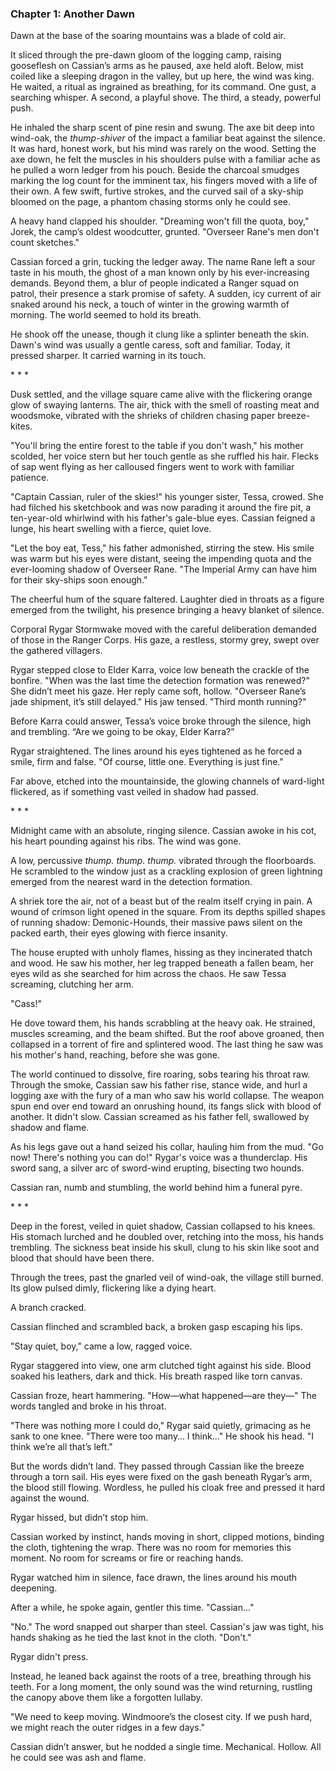 ### Chapter 1: Another Dawn

Dawn at the base of the soaring mountains was a blade of cold air.

It sliced through the pre-dawn gloom of the logging camp, raising gooseflesh on Cassian’s arms as he paused, axe held aloft. Below, mist coiled like a sleeping dragon in the valley, but up here, the wind was king. He waited, a ritual as ingrained as breathing, for its command. One gust, a searching whisper. A second, a playful shove. The third, a steady, powerful push.

He inhaled the sharp scent of pine resin and swung. The axe bit deep into wind-oak, the *thump-shiver* of the impact a familiar beat against the silence. It was hard, honest work, but his mind was rarely on the wood. Setting the axe down, he felt the muscles in his shoulders pulse with a familiar ache as he pulled a worn ledger from his pouch. Beside the charcoal smudges marking the log count for the imminent tax, his fingers moved with a life of their own. A few swift, furtive strokes, and the curved sail of a sky-ship bloomed on the page, a phantom chasing storms only he could see.

A heavy hand clapped his shoulder. "Dreaming won't fill the quota, boy," Jorek, the camp’s oldest woodcutter, grunted. "Overseer Rane's men don't count sketches."

Cassian forced a grin, tucking the ledger away. The name Rane left a sour taste in his mouth, the ghost of a man known only by his ever-increasing demands. Beyond them, a blur of people indicated a Ranger squad on patrol, their presence a stark promise of safety. A sudden, icy current of air snaked around his neck, a touch of winter in the growing warmth of morning. The world seemed to hold its breath.

He shook off the unease, though it clung like a splinter beneath the skin. Dawn's wind was usually a gentle caress, soft and familiar. Today, it pressed sharper. It carried warning in its touch.

\* \* \*

Dusk settled, and the village square came alive with the flickering orange glow of swaying lanterns. The air, thick with the smell of roasting meat and woodsmoke, vibrated with the shrieks of children chasing paper breeze-kites.

"You'll bring the entire forest to the table if you don't wash," his mother scolded, her voice stern but her touch gentle as she ruffled his hair. Flecks of sap went flying as her calloused fingers went to work with familiar patience.

"Captain Cassian, ruler of the skies!" his younger sister, Tessa, crowed. She had filched his sketchbook and was now parading it around the fire pit, a ten-year-old whirlwind with his father's gale-blue eyes. Cassian feigned a lunge, his heart swelling with a fierce, quiet love.

"Let the boy eat, Tess," his father admonished, stirring the stew. His smile was warm but his eyes were distant, seeing the impending quota and the ever-looming shadow of Overseer Rane. "The Imperial Army can have him for their sky-ships soon enough."

The cheerful hum of the square faltered. Laughter died in throats as a figure emerged from the twilight, his presence bringing a heavy blanket of silence.

Corporal Rygar Stormwake moved with the careful deliberation demanded of those in the Ranger Corps. His gaze, a restless, stormy grey, swept over the gathered villagers. 

Rygar stepped close to Elder Karra, voice low beneath the crackle of the bonfire. "When was the last time the detection formation was renewed?" She didn’t meet his gaze. Her reply came soft, hollow. "Overseer Rane’s jade shipment, it’s still delayed." His jaw tensed. "Third month running?"

Before Karra could answer, Tessa’s voice broke through the silence, high and trembling. “Are we going to be okay, Elder Karra?”

Rygar straightened. The lines around his eyes tightened as he forced a smile, firm and false. "Of course, little one. Everything is just fine."

Far above, etched into the mountainside, the glowing channels of ward-light flickered, as if something vast veiled in shadow had passed.

\* \* \*

Midnight came with an absolute, ringing silence. Cassian awoke in his cot, his heart pounding against his ribs. The wind was gone.

A low, percussive *thump. thump. thump.* vibrated through the floorboards. He scrambled to the window just as a crackling explosion of green lightning emerged from the nearest ward in the detection formation.

A shriek tore the air, not of a beast but of the realm itself crying in pain. A wound of crimson light opened in the square. From its depths spilled shapes of running shadow: Demonic-Hounds, their massive paws silent on the packed earth, their eyes glowing with fierce insanity.

The house erupted with unholy flames, hissing as they incinerated thatch and wood. He saw his mother, her leg trapped beneath a fallen beam, her eyes wild as she searched for him across the chaos. He saw Tessa screaming, clutching her arm.

"Cass!"

He dove toward them, his hands scrabbling at the heavy oak. He strained, muscles screaming, and the beam shifted. But the roof above groaned, then collapsed in a torrent of fire and splintered wood. The last thing he saw was his mother's hand, reaching, before she was gone.

The world continued to dissolve, fire roaring, sobs tearing his throat raw. Through the smoke, Cassian saw his father rise, stance wide, and hurl a logging axe with the fury of a man who saw his world collapse. The weapon spun end over end toward an onrushing hound, its fangs slick with blood of another. It didn't slow. Cassian screamed as his father fell, swallowed by shadow and flame.

As his legs gave out a hand seized his collar, hauling him from the mud. "Go now! There's nothing you can do!" Rygar's voice was a thunderclap. His sword sang, a silver arc of sword-wind erupting, bisecting two hounds.

Cassian ran, numb and stumbling, the world behind him a funeral pyre.

\* \* \*

Deep in the forest, veiled in quiet shadow, Cassian collapsed to his knees. His stomach lurched and he doubled over, retching into the moss, his hands trembling. The sickness beat inside his skull, clung to his skin like soot and blood that should have been there.

Through the trees, past the gnarled veil of wind-oak, the village still burned. Its glow pulsed dimly, flickering like a dying heart.

A branch cracked.

Cassian flinched and scrambled back, a broken gasp escaping his lips.

"Stay quiet, boy," came a low, ragged voice.

Rygar staggered into view, one arm clutched tight against his side. Blood soaked his leathers, dark and thick. His breath rasped like torn canvas.

Cassian froze, heart hammering. "How—what happened—are they—" The words tangled and broke in his throat.

"There was nothing more I could do," Rygar said quietly, grimacing as he sank to one knee. "There were too many… I think…" He shook his head. "I think we’re all that’s left."

But the words didn’t land. They passed through Cassian like the breeze through a torn sail. His eyes were fixed on the gash beneath Rygar’s arm, the blood still flowing. Wordless, he pulled his cloak free and pressed it hard against the wound.

Rygar hissed, but didn’t stop him.

Cassian worked by instinct, hands moving in short, clipped motions, binding the cloth, tightening the wrap. There was no room for memories this moment. No room for screams or fire or reaching hands.

Rygar watched him in silence, face drawn, the lines around his mouth deepening.

After a while, he spoke again, gentler this time. "Cassian..."

"No." The word snapped out sharper than steel. Cassian's jaw was tight, his hands shaking as he tied the last knot in the cloth. "Don't."

Rygar didn't press.

Instead, he leaned back against the roots of a tree, breathing through his teeth. For a long moment, the only sound was the wind returning, rustling the canopy above them like a forgotten lullaby.

"We need to keep moving. Windmoore’s the closest city. If we push hard, we might reach the outer ridges in a few days."

Cassian didn’t answer, but he nodded a single time. Mechanical. Hollow. All he could see was ash and flame.
